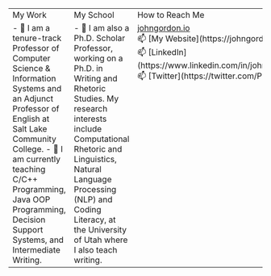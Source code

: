 <table>
  <tr>
    <td valign="top" width="33%">
      My Work
    </td>
    <td valign="top" width="34%">
      My School
    </td>
    <td valign="top" width="33%">
      How to Reach Me
    </td>
  </tr>
  <tr>
    <td valign="top" width="33%">
      - 🔭 I am a tenure-track Professor of Computer Science & Information Systems and an Adjunct Professor of English at Salt Lake Community College.
      - 🌱 I am currently teaching C/C++ Programming, Java OOP Programming, Decision Support Systems, and Intermediate Writing.
    </td>
    <td valign="top" width="34%">
      - 🌱 I am also a Ph.D. Scholar Professor, working on a Ph.D. in Writing and Rhetoric Studies. My research interests include Computational Rhetoric and Linguistics, Natural Language Processing (NLP) and Coding Literacy, at the University of Utah where I also teach writing. 
    </td>
    <td valign="top" width="33%">
      <a href="https://johngordon.io" target="_blank">johngordon.io</a><br>
📫 [My Website](https://johngordon.io)<br>
📫 [LinkedIn](https://www.linkedin.com/in/johncalvingordon/)<br>
📫 [Twitter](https://twitter.com/ProfJGordon)<br>
    </td>
  </tr>
</table>
